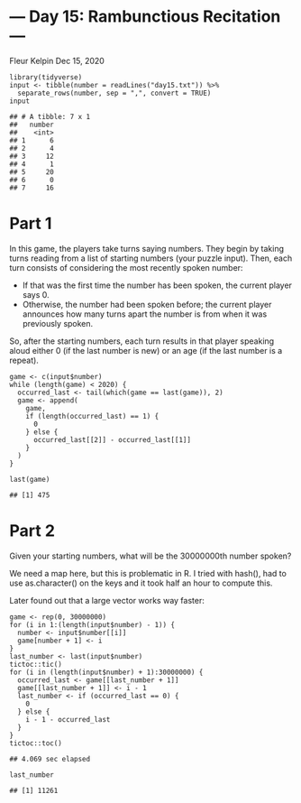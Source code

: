 — Day 15: Rambunctious Recitation —
================
Fleur Kelpin
Dec 15, 2020

    library(tidyverse)
    input <- tibble(number = readLines("day15.txt")) %>%
      separate_rows(number, sep = ",", convert = TRUE)
    input

    ## # A tibble: 7 x 1
    ##   number
    ##    <int>
    ## 1      6
    ## 2      4
    ## 3     12
    ## 4      1
    ## 5     20
    ## 6      0
    ## 7     16

# Part 1

In this game, the players take turns saying numbers. They begin by
taking turns reading from a list of starting numbers (your puzzle
input). Then, each turn consists of considering the most recently spoken
number:

-   If that was the first time the number has been spoken, the current
    player says 0.
-   Otherwise, the number had been spoken before; the current player
    announces how many turns apart the number is from when it was
    previously spoken.

So, after the starting numbers, each turn results in that player
speaking aloud either 0 (if the last number is new) or an age (if the
last number is a repeat).

    game <- c(input$number)
    while (length(game) < 2020) {
      occurred_last <- tail(which(game == last(game)), 2)
      game <- append(
        game,
        if (length(occurred_last) == 1) {
          0
        } else {
          occurred_last[[2]] - occurred_last[[1]]
        }
      )
    }

    last(game)

    ## [1] 475

# Part 2

Given your starting numbers, what will be the 30000000th number spoken?

We need a map here, but this is problematic in R. I tried with hash(),
had to use as.character() on the keys and it took half an hour to
compute this.

Later found out that a large vector works way faster:

    game <- rep(0, 30000000)
    for (i in 1:(length(input$number) - 1)) {
      number <- input$number[[i]]
      game[number + 1] <- i
    }
    last_number <- last(input$number)
    tictoc::tic()
    for (i in (length(input$number) + 1):30000000) {
      occurred_last <- game[[last_number + 1]]
      game[[last_number + 1]] <- i - 1
      last_number <- if (occurred_last == 0) {
        0
      } else {
        i - 1 - occurred_last
      }
    }
    tictoc::toc()

    ## 4.069 sec elapsed

    last_number

    ## [1] 11261
